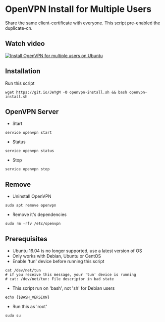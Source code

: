 # OpenVPN Install for Multiple Users
Share the same client-certificate with everyone. This script pre-enabled the duplicate-cn.

## Watch video
[![Install OpenVPN for multiple users on Ubuntu](https://img.youtube.com/vi/lBelfmMkQYU/1.jpg)](https://www.youtube.com/watch?v=lBelfmMkQYU)

## Installation
Run this script
```
wget https://git.io/JeYgM -O openvpn-install.sh && bash openvpn-install.sh
```
## OpenVPN Server
* Start
```
service openvpn start
```
* Status
```
service openvpn status
```
* Stop
```
service openvpn stop
```

## Remove
* Uninstall OpenVPN
```
sudo apt remove openvpn
```

* Remove it's dependencies
```
sudo rm -rfv /etc/openvpn
```

## Prerequisites
* Ubuntu 16.04 is no longer supported, use a latest version of OS
* Only works with Debian, Ubuntu or CentOS
* Enable 'tun' device before running this script
```
cat /dev/net/tun
# if you receive this message, your 'tun' device is running
# cat: /dev/net/tun: File descriptor in bad state
```
* This script run on 'bash', not 'sh' for Debian users
```
echo {$BASH_VERSION}
```
* Run this as 'root'
```
sudo su
```
